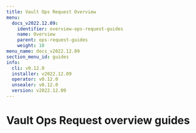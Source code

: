 ```yaml
---
title: Vault Ops Request Overview
menu:
  docs_v2022.12.09:
    identifier: overview-ops-request-guides
    name: Overview
    parent: ops-request-guides
    weight: 10
menu_name: docs_v2022.12.09
section_menu_id: guides
info:
  cli: v0.12.0
  installer: v2022.12.09
  operator: v0.12.0
  unsealer: v0.12.0
  version: v2022.12.09
---
```


# Vault Ops Request overview guides